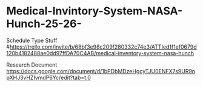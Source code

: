 # Medical-Invintory-System-NASA-Hunch-25-26-

Schedule Type Stuff
#https://trello.com/invite/b/68bf3e98c209f280332c74e3/ATTIed1f1ef0679d120b4182488ae0dd97ffDA70C4AB/medical-inventory-system-nasa-hunch

Research Document
https://docs.google.com/document/d/1bPDbMDzeHgcyTJU0ENFX7s9UR9npXHJ3vHZIvmdP6Yc/edit?tab=t.0
